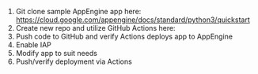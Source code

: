 1. Git clone sample AppEngine app here: https://cloud.google.com/appengine/docs/standard/python3/quickstart
2. Create new repo and utilize GitHub Actions here:
3. Push code to GitHub and verify Actions deploys app to AppEngine
4. Enable IAP
5. Modify app to suit needs
6. Push/verify deployment via Actions